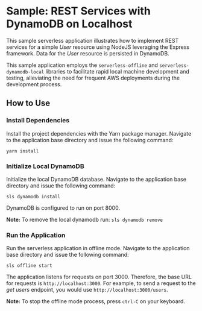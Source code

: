 # Sample: REST Services with DynamoDB on Localhost

This sample serverless application illustrates how to implement REST services for a simple *User* resource using NodeJS leveraging the Express framework. Data for the *User* resource is persisted in DynamoDB.

This sample application employs the `serverless-offline` and `serverless-dynamodb-local` libraries to facilitate rapid local machine development and testing, alleviating the need for frequent AWS deployments during the development process.

## How to Use

### Install Dependencies

Install the project dependencies with the Yarn package manager. Navigate to the application base directory and issue the following command:

```
yarn install
```

### Initialize Local DynamoDB

Initialize the local DynamoDB database. Navigate to the application base directory and issue the following command:

```
sls dynamodb install
```

DynamoDB is configured to run on port 8000.

**Note:** To remove the local dynamodb run: `sls dynamodb remove`

### Run the Application

Run the serverless application in offline mode. Navigate to the application base directory and issue the following command:

```
sls offline start
```

The application listens for requests on port 3000. Therefore, the base URL for requests is `http://localhost:3000`.  For example, to send a request to the _get users_ endpoint, you would use `http://localhost:3000/users`.

**Note:** To stop the offline mode process, press `ctrl-C` on your keyboard.
